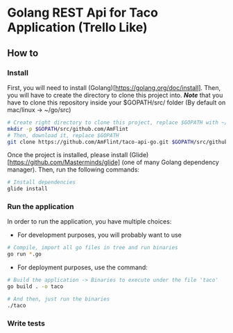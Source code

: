 # Golang REST Api for Taco Application (Trello Like)

## How to

### Install

First, you will need to install (Golang)[https://golang.org/doc/install]. Then, you will have to create the directory to clone this project into.
***Note*** that you have to clone this repository inside your $GOPATH/src/ folder (By default on mac/linux -> ~/go/src)
```bash
# Create right directory to clone this project, replace $GOPATH with ~/go if you followed default installation
mkdir -p $GOPATH/src/github.com/AmFlint
# Then, download it, replace $GOPATH
git clone https://github.com/AmFlint/taco-api-go.git $GOPATH/src/github.com/AmFlint/taco-api-go
```

Once the project is installed, please install (Glide)[https://github.com/Masterminds/glide] (one of many Golang dependency manager).
Then, run the following commands:
```bash
# Install dependencies
glide install
```

### Run the application

In order to run the application, you have multiple choices:

- For development purposes, you will probably want to use

```bash
# Compile, import all go files in tree and run binaries
go run *.go
```

- For deployment purposes, use the command:
```bash
# Build the application -> Binaries to execute under the file 'taco'
go build . -o taco

# And then, just run the binaries
./taco
```

### Write tests
